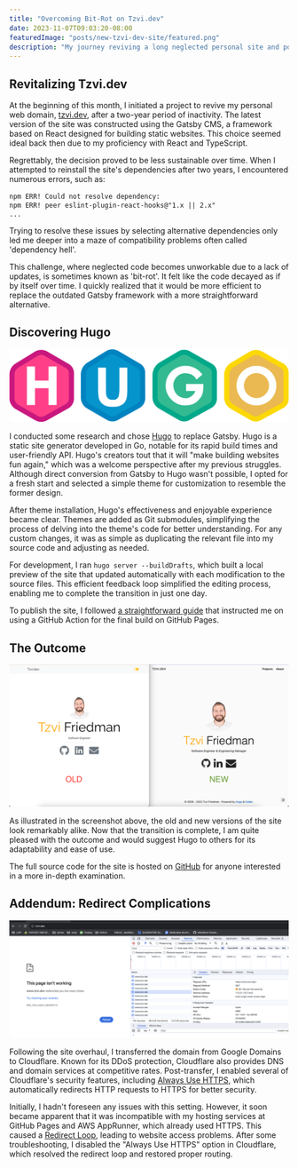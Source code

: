 ```yaml
---
title: "Overcoming Bit-Rot on Tzvi.dev"
date: 2023-11-07T09:03:20-08:00
featuredImage: "posts/new-tzvi-dev-site/featured.png"
description: "My journey reviving a long neglected personal site and porting it from Gatsby to Hugo"
---
```

## Revitalizing Tzvi.dev

At the beginning of this month, I initiated a project to revive my personal web domain, [tzvi.dev](https://www.tzvi.dev), after a two-year period of inactivity. The latest version of the site was constructed using the Gatsby CMS, a framework based on React designed for building static websites. This choice seemed ideal back then due to my proficiency with React and TypeScript.

Regrettably, the decision proved to be less sustainable over time. When I attempted to reinstall the site's dependencies after two years, I encountered numerous errors, such as:

```
npm ERR! Could not resolve dependency:
npm ERR! peer eslint-plugin-react-hooks@"1.x || 2.x" 
...
```

Trying to resolve these issues by selecting alternative dependencies only led me deeper into a maze of compatibility problems often called 'dependency hell'.

This challenge, where neglected code becomes unworkable due to a lack of updates, is sometimes known as 'bit-rot'. It felt like the code decayed as if by itself over time. I quickly realized that it would be more efficient to replace the outdated Gatsby framework with a more straightforward alternative.

## Discovering Hugo

![Hugo logo](./hugo-logo-wide.svg)

I conducted some research and chose [Hugo](https://gohugo.io/) to replace Gatsby. Hugo is a static site generator developed in Go, notable for its rapid build times and user-friendly API. Hugo's creators tout that it will "make building websites fun again," which was a welcome perspective after my previous struggles. Although direct conversion from Gatsby to Hugo wasn't possible, I opted for a fresh start and selected a simple theme for customization to resemble the former design.

After theme installation, Hugo's effectiveness and enjoyable experience became clear. Themes are added as Git submodules, simplifying the process of delving into the theme's code for better understanding. For any custom changes, it was as simple as duplicating the relevant file into my source code and adjusting as needed.

For development, I ran `hugo server --buildDrafts`, which built a local preview of the site that updated automatically with each modification to the source files. This efficient feedback loop simplified the editing process, enabling me to complete the transition in just one day.

To publish the site, I followed [a straightforward guide](https://gohugo.io/hosting-and-deployment/hosting-on-github/) that instructed me on using a GitHub Action for the final build on GitHub Pages.

## The Outcome

![Old vs New](./compare-old-new.png)

As illustrated in the screenshot above, the old and new versions of the site look remarkably alike. Now that the transition is complete, I am quite pleased with the outcome and would suggest Hugo to others for its adaptability and ease of use.

The full source code for the site is hosted on [GitHub](https://github.com/Tadwork/tzvi.dev) for anyone interested in a more in-depth examination.

## Addendum: Redirect Complications

![Redirect loop](./redirects.png)

Following the site overhaul, I transferred the domain from Google Domains to Cloudflare. Known for its DDoS protection, Cloudflare also provides DNS and domain services at competitive rates. Post-transfer, I enabled several of Cloudflare's security features, including [Always Use HTTPS](https://developers.cloudflare.com/ssl/edge-certificates/additional-options/always-use-https/), which automatically redirects HTTP requests to HTTPS for better security.

Initially, I hadn't foreseen any issues with this setting. However, it soon became apparent that it was incompatible with my hosting services at GitHub Pages and AWS AppRunner, which already used HTTPS. This caused a [Redirect Loop](https://developers.cloudflare.com/ssl/troubleshooting/too-many-redirects/), leading to website access problems. After some troubleshooting, I disabled the "Always Use HTTPS" option in Cloudflare, which resolved the redirect loop and restored proper routing.
